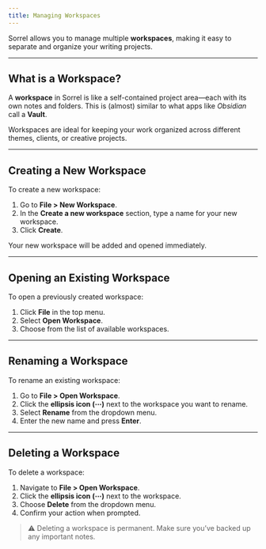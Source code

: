 ```yaml
---
title: Managing Workspaces
---
```


Sorrel allows you to manage multiple **workspaces**, making it easy to separate and organize your writing projects.

---

## What is a Workspace?

A **workspace** in Sorrel is like a self-contained project area—each with its own notes and folders.
This is (almost) similar to what apps like _Obsidian_ call a **Vault**.

Workspaces are ideal for keeping your work organized across different themes, clients, or creative projects.

---

## Creating a New Workspace

To create a new workspace:

1. Go to **File > New Workspace**.
2. In the **Create a new workspace** section, type a name for your new workspace.
3. Click **Create**.

Your new workspace will be added and opened immediately.

---

## Opening an Existing Workspace

To open a previously created workspace:

1. Click **File** in the top menu.
2. Select **Open Workspace**.
3. Choose from the list of available workspaces.

---

## Renaming a Workspace

To rename an existing workspace:

1. Go to **File > Open Workspace**.
2. Click the **ellipsis icon (⋯)** next to the workspace you want to rename.
3. Select **Rename** from the dropdown menu.
4. Enter the new name and press **Enter**.

---

## Deleting a Workspace

To delete a workspace:

1. Navigate to **File > Open Workspace**.
2. Click the **ellipsis icon (⋯)** next to the workspace.
3. Choose **Delete** from the dropdown menu.
4. Confirm your action when prompted.

> ⚠️ Deleting a workspace is permanent. Make sure you’ve backed up any important notes.
